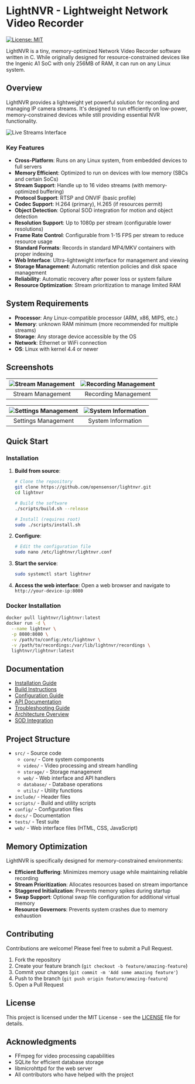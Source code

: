 # LightNVR - Lightweight Network Video Recorder

[![License: MIT](https://img.shields.io/badge/License-MIT-blue.svg)](https://opensource.org/licenses/MIT)

LightNVR is a tiny, memory-optimized Network Video Recorder software written in C. While originally designed for resource-constrained devices like the Ingenic A1 SoC with only 256MB of RAM, it can run on any Linux system.

## Overview

LightNVR provides a lightweight yet powerful solution for recording and managing IP camera streams. It's designed to run efficiently on low-power, memory-constrained devices while still providing essential NVR functionality.

![Live Streams Interface](docs/images/live-streams.png)

### Key Features

- **Cross-Platform**: Runs on any Linux system, from embedded devices to full servers
- **Memory Efficient**: Optimized to run on devices with low memory (SBCs and certain SoCs)
- **Stream Support**: Handle up to 16 video streams (with memory-optimized buffering)
- **Protocol Support**: RTSP and ONVIF (basic profile)
- **Codec Support**: H.264 (primary), H.265 (if resources permit)
- **Object Detection**: Optional SOD integration for motion and object detection
- **Resolution Support**: Up to 1080p per stream (configurable lower resolutions)
- **Frame Rate Control**: Configurable from 1-15 FPS per stream to reduce resource usage
- **Standard Formats**: Records in standard MP4/MKV containers with proper indexing
- **Web Interface**: Ultra-lightweight interface for management and viewing
- **Storage Management**: Automatic retention policies and disk space management
- **Reliability**: Automatic recovery after power loss or system failure
- **Resource Optimization**: Stream prioritization to manage limited RAM

## System Requirements

- **Processor**: Any Linux-compatible processor (ARM, x86, MIPS, etc.)
- **Memory**: unknown RAM minimum (more recommended for multiple streams)
- **Storage**: Any storage device accessible by the OS
- **Network**: Ethernet or WiFi connection
- **OS**: Linux with kernel 4.4 or newer

## Screenshots

| ![Stream Management](docs/images/stream-management.png) | ![Recording Management](docs/images/recording-management.png) |
|:-------------------------------------------------------:|:------------------------------------------------------------:|
| Stream Management                                       | Recording Management                                          |

| ![Settings Management](docs/images/settings-management.png) | ![System Information](docs/images/System.png) |
|:----------------------------------------------------------:|:--------------------------------------------:|
| Settings Management                                         | System Information                            |

## Quick Start

### Installation

1. **Build from source**:
   ```bash
   # Clone the repository
   git clone https://github.com/opensensor/lightnvr.git
   cd lightnvr
   
   # Build the software
   ./scripts/build.sh --release
   
   # Install (requires root)
   sudo ./scripts/install.sh
   ```

2. **Configure**:
   ```bash
   # Edit the configuration file
   sudo nano /etc/lightnvr/lightnvr.conf
   ```

3. **Start the service**:
   ```bash
   sudo systemctl start lightnvr
   ```

4. **Access the web interface**:
   Open a web browser and navigate to `http://your-device-ip:8080`

### Docker Installation

```bash
docker pull lightnvr/lightnvr:latest
docker run -d \
  --name lightnvr \
  -p 8080:8080 \
  -v /path/to/config:/etc/lightnvr \
  -v /path/to/recordings:/var/lib/lightnvr/recordings \
  lightnvr/lightnvr:latest
```

## Documentation

- [Installation Guide](docs/INSTALLATION.md)
- [Build Instructions](docs/BUILD.md)
- [Configuration Guide](docs/CONFIGURATION.md)
- [API Documentation](docs/API.md)
- [Troubleshooting Guide](docs/TROUBLESHOOTING.md)
- [Architecture Overview](docs/ARCHITECTURE.md)
- [SOD Integration](docs/SOD_INTEGRATION.md)

## Project Structure

- `src/` - Source code
  - `core/` - Core system components
  - `video/` - Video processing and stream handling
  - `storage/` - Storage management
  - `web/` - Web interface and API handlers
  - `database/` - Database operations
  - `utils/` - Utility functions
- `include/` - Header files
- `scripts/` - Build and utility scripts
- `config/` - Configuration files
- `docs/` - Documentation
- `tests/` - Test suite
- `web/` - Web interface files (HTML, CSS, JavaScript)

## Memory Optimization

LightNVR is specifically designed for memory-constrained environments:

- **Efficient Buffering**: Minimizes memory usage while maintaining reliable recording
- **Stream Prioritization**: Allocates resources based on stream importance
- **Staggered Initialization**: Prevents memory spikes during startup
- **Swap Support**: Optional swap file configuration for additional virtual memory
- **Resource Governors**: Prevents system crashes due to memory exhaustion

## Contributing

Contributions are welcome! Please feel free to submit a Pull Request.

1. Fork the repository
2. Create your feature branch (`git checkout -b feature/amazing-feature`)
3. Commit your changes (`git commit -m 'Add some amazing feature'`)
4. Push to the branch (`git push origin feature/amazing-feature`)
5. Open a Pull Request

## License

This project is licensed under the MIT License - see the [LICENSE](LICENSE) file for details.

## Acknowledgments

- FFmpeg for video processing capabilities
- SQLite for efficient database storage
- libmicrohttpd for the web server
- All contributors who have helped with the project
